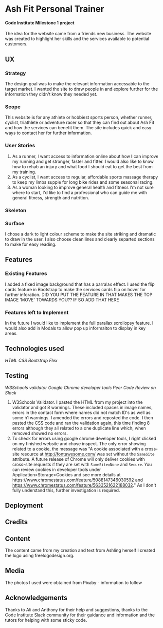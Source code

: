 # Ash Fit Personal Trainer

#### Code Institute Milestone 1 project

The idea for the website came from a friends new business. The website was created to highlight her skills and the services available to potential customers. 

## UX

### Strategy

The design goal was to make the relevant information accessable to the target market. I wanted the site to draw people in and explore further for the information they didn't know they needed yet. 

### Scope
This website is for any athlete or hobbiest sports person, whether runner, cyclist, triathlete or adventure racer so that they can find out about Ash Fit and how the services can benefit them. The site includes quick and easy ways to contact her for further information. 

### User Stories
1. As a runner, I want access to information online about how I can improve my running and get stronger, faster and fitter. I would also like to know how to rehab an injury and what food I should eat to get the best from my training. 
2. As a cyclist, I want access to regular, affordable sports massage therapy to keep my limbs supple for long bike rides and some seasonal racing. 
3. As a woman looking to improve general health and fitness I'm not sure where to start, I'd like to find a professional who can guide me with general fitness, strength and nutrition. 

### Skeleton 



### Surface
I chose a dark to light colour scheme to make the site striking and dramatic to draw in the user. I also choose clean lines and clearly separted sections to make for easy reading.  

## Features

### Existing Features
I added a fixed image background that has a parralax effect. 
I used the flip cards feature in Bootstrap to make the services cards flip on hover for further inforation. 
DID YOU PUT THE FEATURE IN THAT MAKES THE TOP IMAGE 'MOVE' TOWARDS YOU?? IF SO ADD THAT HERE

### Features left to Implement
In the future I would like to implement the full parallax scrollopsy feature. I would also add in Modals to allow pop up informaiton to display in key areas. 

## Technologies used

*HTML
CSS
Bootstrap
Flex*


## Testing

*W3Schools validator
Google Chrome developer tools
Peer Code Review on Slack*

1. W3Schools Validator. I pasted the HTML from my project into the validator and got 8 warnings. These included spaces in image names, errors in the contact form where names did not match ID's as well as some h1 warnings. I amended the errors and reposted the code. I then pasted the CSS code and ran the validation again, this time finding 8 errors although they all related to a one duplicate line which, when removed showed no errors. 
2. To check for errors using google chrome developer tools, I right clicked on my finished website and chose inspect. The only error showing related to a cookie, the message was "A cookie associated with a cross-site resource at http://fontawesome.com/ was set without the `SameSite` attribute. A future release of Chrome will only deliver cookies with cross-site requests if they are set with `SameSite=None` and `Secure`. You can review cookies in developer tools under Application>Storage>Cookies and see more details at https://www.chromestatus.com/feature/5088147346030592 and https://www.chromestatus.com/feature/5633521622188032." As I don't fully understand this, further investigation is required. 

## Deployment 
 

## Credits

## Content 
The content came from my creation and text from Ashling herself
I created the logo using freelogodesign.org.

## Media
The photos I used were obtained from Pixaby - information to follow

## Acknowledgements 

Thanks to Ali and Anthony for their help and suggestions, thanks to the Code Institute Slack community for their guidance and information and the tutors for helping with some sticky code. 